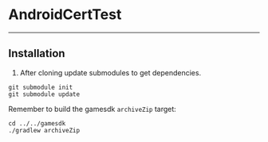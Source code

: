 # AndroidCertTest

---

## Installation
1) After cloning update submodules to get dependencies. 
```
git submodule init
git submodule update
```

Remember to build the gamesdk `archiveZip` target:
```
cd ../../gamesdk
./gradlew archiveZip
```